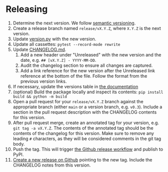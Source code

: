 # Releasing

1. Determine the next version.
   We follow [semantic versioning](https://semver.org/).
2. Create a release branch named `release/vX.Y.Z`, where `X.Y.Z` is the next version.
3. Update [version.py](pystac_client/version.py) with the new version.
4. Update all cassettes: `pytest --record-mode rewrite`
5. Update [CHANGELOG.md](CHANGELOG.md).
   1. Add a new header under "Unreleased" with the new version and the date, e.g. `## [vX.Y.Z] - YYYY-MM-DD`.
   2. Audit the changelog section to ensure all changes are captured.
   3. Add a link reference for the new version after the Unreleased link reference at the bottom of the file.
      Follow the format from the previous version links.
6. If necessary, update the versions table in [the documentation](docs/index.rst)
7. (optional) Build the package locally and inspect its contents: `pip install build && python -m build`
8. Open a pull request for your `release/vX.Y.Z` branch against the appropriate branch (either `main` or a version branch, e.g. `v0.3`).
   Include a section in the pull request description with the CHANGELOG contents for this version.
9. After pull request merge, create an annotated tag for your version, e.g. `git tag -a vX.Y.Z`.
   The contents of the annotated tag should be the contents of the changelog for this version.
   Make sure to remove any leading `#` characters, as they will be considered comments in the git tag body.
10. Push the tag.
   This will trigger [the Github release workflow](.github/workflows/release.yml) and publish to PyPI.
11. [Create a new release on Github](https://github.com/stac-utils/pystac-client/releases/new) pointing to the new tag.
   Include the CHANGELOG notes from this version.
